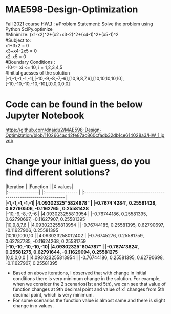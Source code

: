 # MAE598-Design-Optimization
Fall 2021 course
HW_1 : 
#Problem Statement: Solve the problem using Python SciPy.optimize
<br>
#Minimize: (x1-x2)^2+(x2+x3-2)^2+(x4-1)^2+(x5-1)^2
<br>
#Subject to:<br>
             x1+3x2 = 0 <br>
             x3+x4-2x5 = 0 <br>
             x2-x5 = 0 <br>
#Boundary Conditions : <br>
-10<= xi <= 10, i = 1,2,3,4,5 <br>
#Initial guesses of the solution <br>
[-1,-1,-1,-1,-1],[-10,-9,-8,-7,-6],[10,9,8,7,6],[10,10,10,10,10],[-10,-10,-10,-10,-10],[0,0,0,0,0]

# Code can be found in the below Jupyter Notebook
https://github.com/dnaidu2/MAE598-Design-Optimization/blob/1102664ac42fe87ac860cfadb32db1ce614028a3/HW_1.ipynb

# Change your initial guess, do you find different solutions?

|Iteration       |	      |Function            |      |X values| <br>
|:---------------|        |:----------------   |      |:--------------------------------------------------------------------|  
|__-1,-1,-1,-1,-1|	      |4.09302325"5824878" |      |-0.7674'4284',  0.25581428,  0.62790506, -0.1162765 ,  0.25581428__ <br>
|-10,-9,-8,-7,-6 |        |4.093023255813954   |      |-0.76744186,  0.25581395,  0.62790697, -0.11627907,  0.25581395 <br>
|10,9,8,7,6	     |        |4.093023255813954   |      |-0.76744185,  0.25581395,  0.62790697, -0.11627906,  0.25581395 <br>
|10,10,10,10,10	 |        |4.093023258012402   |      |-0.76745276,  0.25581759,  0.62787785, -0.11624268,  0.25581759 <br>
|__-10,-10,-10,-10,-10|	  |4.09302325"604787"  |      |-0.7674'3824',  0.25581275,  0.62791644, -0.11629094,  0.25581275__ <br>
|0,0,0,0,0	     |        |4.093023255813954   |      |-0.76744186,  0.25581395,  0.62790698, -0.11627907,  0.25581395 <br>

- Based on above iterations, I observed that with change in initial conditions there is very minimum change in the solution.
For example, when we consider the 2 scenarios(1st and 5th), we can see that value of function changes at 9th decimal point and value of x1 changes from 5th decimal point, which is very minimum.
- For some scenarios the function value is almost same and there is slight change in x values.
